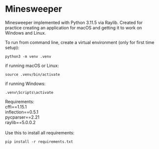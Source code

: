 # Minesweeper

Minesweeper implemented with Python 3.11.5 via Raylib. Created for practice creating an application for macOS and getting it to work on Windows and Linux.

To run from command line, create a virtual environment (only for first time setup):
```
python3 -m venv .venv
```
if running macOS or Linux:
```
source .venv/bin/activate
```
if running Windows:
```
.venv\Scripts\activate
```
Requirements:<br>
cffi==1.15.1<br>
inflection==0.5.1<br>
pycparser==2.21<br>
raylib==5.0.0.2<br><br>
Use this to install all requirements:
```
pip install -r requirements.txt
```

